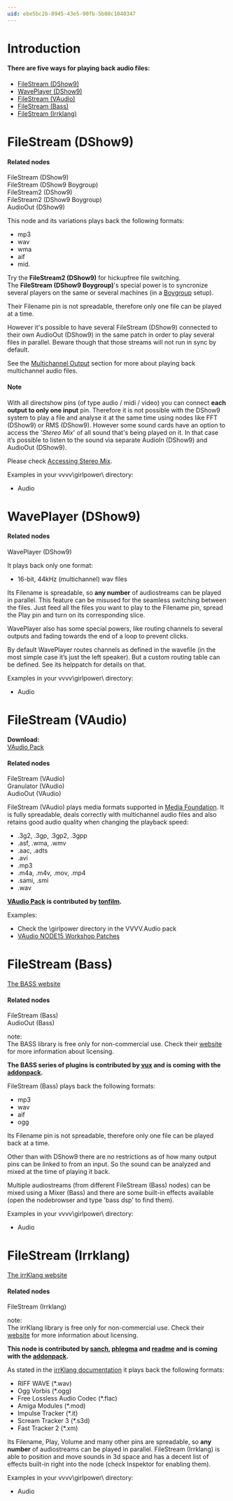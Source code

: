 ```yaml
---
uid: ebe5bc2b-8945-43e5-90fb-5b08c1040347
---
```


# Introduction

#### There are five ways for playing back audio files:

* [FileStream (DShow9)](xref:ebe5bc2b-8945-43e5-90fb-5b08c1040347#filestream-dshow9)  
* [WavePlayer (DShow9)](xref:ebe5bc2b-8945-43e5-90fb-5b08c1040347#waveplayer-dshow9)  
* [FileStream (VAudio)](xref:ebe5bc2b-8945-43e5-90fb-5b08c1040347#filestream-vaudio)  
* [FileStream (Bass)](xref:ebe5bc2b-8945-43e5-90fb-5b08c1040347#filestream-bass)  
* [FileStream (Irrklang)](xref:ebe5bc2b-8945-43e5-90fb-5b08c1040347#filestream-irrklang)  




# FileStream (DShow9)

#### Related nodes
<span class="node">FileStream (DShow9)</span>  
<span class="node">FileStream (DShow9 Boygroup)</span>  
<span class="node">FileStream2 (DShow9)</span>  
<span class="node">FileStream2 (DShow9 Boygroup)</span>  
<span class="node">AudioOut (DShow9)</span>  


This node and its variations plays back the following formats:  
* mp3  
* wav  
* wma  
* aif  
* mid.  

Try the **FileStream2 (DShow9)** for hickupfree file switching.  
The **FileStream (DShow9 Boygroup)**'s special power is to syncronize several players on the same or several machines (in a [Boygroup](xref:9d029794-1266-4e60-961f-33e6f95af7e6) setup).  

Their <span class="pin">Filename</span> pin is not spreadable, therefore only one file can be played at a time.  

However it's possible to have several <span class="node">FileStream (DShow9)</span> connected to their own <span class="node">AudioOut (DShow9)</span> in the same patch in order to play several files in parallel. Beware though that those streams will not run in sync by default.  

See the [Multichannel Output](xref:909206b2-99b1-40a4-b477-826b7fbfef9d) section for more about playing back multichannel audio files.  


#### Note

With all directshow pins (of type audio / midi / video) you can connect **each output to only one input** pin. Therefore it is not possible with the DShow9 system to play a file and analyse it at the same time using nodes like <span class="node">FFT (DShow9)</span> or <span class="node">RMS (DShow9)</span>. However some sound cards have an option to access the *'Stereo Mix*' of all sound that's being played on it. In that case it’s possible to listen to the sound via separate <span class="node">AudioIn (DShow9)</span> and <span class="node">AudioOut (DShow9)</span>.   

Please check [Accessing Stereo Mix](xref:dbe5c817-bf69-4bdf-83bf-39d673772523).  

Examples in your vvvv\girlpower\ directory:  
* Audio  




# WavePlayer (DShow9)

#### Related nodes
<span class="node">WavePlayer (DShow9)</span>  


It plays back only one format:  
* 16-bit, 44kHz (multichannel) wav files  

Its <span class="pin">Filename</span> is spreadable, so **any number** of audiostreams can be played in parallel. This feature can be misused for the seamless switching between the files. Just feed all the files you want to play to the <span class="pin">Filename</span> pin, spread the <span class="pin">Play</span> pin and turn on its corresponding slice.  

WavePlayer also has some special powers, like routing channels to several outputs and fading towards the end of a loop to prevent clicks.  

By default WavePlayer routes channels as defined in the wavefile (in the most simple case it’s just the left speaker). But a custom routing table can be defined. See its helppatch for details on that.  

Examples in your vvvv\girlpower\ directory:  
* Audio  





# FileStream (VAudio)

**Download:**  
<a href="https://vvvv.org/contribution/vvvv.audio-pack-alpha" class="extURL contribution" target="_blank">VAudio Pack</a>  

#### Related nodes
FileStream (VAudio)  
Granulator (VAudio)  
AudioOut (VAudio)  



FileStream (VAudio) plays media formats supported in <a href="https://msdn.microsoft.com/en-us/library/windows/desktop/dd757927(v=vs.85).aspx" class="extURL" target="_blank">Media Foundation</a>. It is fully spreadable, deals correctly with multichannel audio files and also retains good audio quality when changing the playback speed:  

* .3g2, .3gp, .3gp2, .3gpp  
* .asf, .wma, .wmv  
* .aac, .adts  
* .avi  
* .mp3  
* .m4a, .m4v, .mov, .mp4  
* .sami, .smi  
* .wav  


**<a href="https://vvvv.org/contribution/vvvv.audio-pack-alpha" class="extURL contribution" target="_blank">VAudio Pack</a> is contributed by <span class="user"><a href="https://vvvv.org/users/tonfilm" class="extURL" target="_blank">tonfilm</a></span>.**  

Examples:  
* Check the \girlpower directory in the VVVV.Audio pack  
* <a href="https://vvvv.org/contribution/vvvv.audio-node15-workshop-patches" class="extURL contribution" target="_blank">VAudio NODE15 Workshop Patches</a>  





# FileStream (Bass)


<a href="http://www.un4seen.com/bass.html" class="extURL" target="_blank">The BASS website</a>  

#### Related nodes
<span class="node">FileStream (Bass)</span>  
<span class="node">AudioOut (Bass)</span>  



note:  
The BASS library is free only for non-commercial use. Check their <a href="http://www.un4seen.com/bass.html" class="extURL" target="_blank">website</a> for more information about licensing.  
  

**The BASS series of plugins is contributed by <span class="user"><a href="https://vvvv.org/users/vux" class="extURL" target="_blank">vux</a></span> and is coming with the <a href="https://vvvv.org/downloads#addonpack" class="extURL" target="_blank">addonpack</a>.**  

<span class="node">FileStream (Bass)</span> plays back the following formats:  
* mp3  
* wav  
* aif  
* ogg  

Its <span class="pin">Filename </span> pin is not spreadable, therefore only one file can be played back at a time.  

Other than with DShow9 there are no restrictions as of how many output pins can be linked to from an input. So the sound can be analyzed and mixed at the time of playing it back.  

Multiple audiostreams (from different <span class="node">FileStream (Bass)</span> nodes) can be mixed using a <span class="node">Mixer (Bass)</span> and there are some built-in effects available (open the nodebrowser and type 'bass dsp' to find them).  

Examples in your vvvv\girlpower\ directory:  
* Audio  





# FileStream (Irrklang)


<a href="http://www.ambiera.com/irrklang/" class="extURL" target="_blank">The irrKlang website</a>  

#### Related nodes
<span class="node">FileStream (Irrklang)</span>  



note:  
The irrKlang library is free only for non-commercial use. Check their <a href="http://www.ambiera.com/irrklang/irrklang_pro.html" class="extURL" target="_blank">website</a> for more information about licensing.  
  

**This node is contributed by <span class="user"><a href="https://vvvv.org/users/sanch" class="extURL" target="_blank">sanch</a></span>, <span class="user"><a href="https://vvvv.org/users/phlegma" class="extURL" target="_blank">phlegma</a></span> and <span class="user"><a href="https://vvvv.org/users/readme" class="extURL" target="_blank">readme</a></span> and is coming with the <a href="https://vvvv.org/downloads#addonpack" class="extURL" target="_blank">addonpack</a>.**  

As stated in the <a href="http://www.ambiera.com/irrklang/features.html" class="extURL" target="_blank">irrKlang documentation</a> it plays back the following formats:  
* RIFF WAVE (*.wav)  
* Ogg Vorbis (*.ogg)  
* Free Lossless Audio Codec (*.flac)  
* Amiga Modules (*.mod)  
* Impulse Tracker (*.it)  
* Scream Tracker 3 (*.s3d)  
* Fast Tracker 2 (*.xm)  

Its <span class="pin">Filename</span>, <span class="pin">Play</span>, <span class="pin">Volume</span> and many other pins are spreadable, so **any number** of audiostreams can be played in parallel. <span class="node">FileStream (Irrklang)</span> is able to position and move sounds in 3d space and has a decent list of effects built-in right into the node (check Inspektor for enabling them).  

Examples in your vvvv\girlpower\ directory:  
* Audio  

